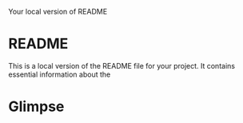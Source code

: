 Your local version of README
# README
This is a local version of the README file for your project. It contains essential information about the
# Glimpse
